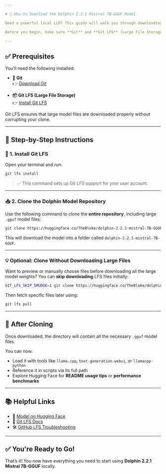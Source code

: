 ```yaml
---

# 🐬 How to Download the Dolphin 2.2.1 Mistral 7B-GGUF Model

Need a powerful local LLM? This guide will walk you through downloading the **Dolphin 2.2.1 Mistral 7B-GGUF** model hosted on 🤗 Hugging Face.

Before you begin, make sure **Git** and **Git LFS** (Large File Storage) are installed — these tools are essential for downloading models with large file sizes.

---
```


## ✅ Prerequisites

You'll need the following installed:

- **🔧 Git**  
  👉 [Download Git](https://git-scm.com/downloads)

- **📦 Git LFS (Large File Storage)**  
  👉 [Install Git LFS](https://git-lfs.github.com)

Git LFS ensures that large model files are downloaded properly without corrupting your clone.

---

## 🧭 Step-by-Step Instructions

### 🧰 1. Install Git LFS

Open your terminal and run:

```bash
git lfs install
```

> ✅ This command sets up Git LFS support for your user account.

---

### 📥 2. Clone the Dolphin Model Repository

Use the following command to clone the **entire repository**, including large `.gguf` model files:

```bash
git clone https://huggingface.co/TheBloke/dolphin-2.2.1-mistral-7B-GGUF
```

This will download the model into a folder called `dolphin-2.2.1-mistral-7B-GGUF`.

---

### 💡 Optional: Clone Without Downloading Large Files

Want to preview or manually choose files before downloading all the large model weights? You can **skip downloading** LFS files initially:

```bash
GIT_LFS_SKIP_SMUDGE=1 git clone https://huggingface.co/TheBloke/dolphin-2.2.1-mistral-7B-GGUF
```

Then fetch specific files later using:

```bash
git lfs pull
```

---

## 📂 After Cloning

Once downloaded, the directory will contain all the necessary `.gguf` model files.

You can now:

- Load it with tools like `llama.cpp`, `text-generation-webui`, or `llamacpp-python`
- Reference it in scripts via its full path
- Explore Hugging Face for **README usage tips** or **performance benchmarks**

---

## 📚 Helpful Links

- 🔗 [Model on Hugging Face](https://huggingface.co/TheBloke/dolphin-2.2.1-mistral-7B-GGUF)  
- 🧰 [Git LFS Docs](https://git-lfs.github.com)  
- 🛠 [GitHub LFS Troubleshooting](https://github.com/git-lfs/git-lfs/wiki/Troubleshooting)

---

## ✅ You're Ready to Go!

That’s it! You now have everything you need to start using **Dolphin 2.2.1 Mistral 7B-GGUF** locally.
